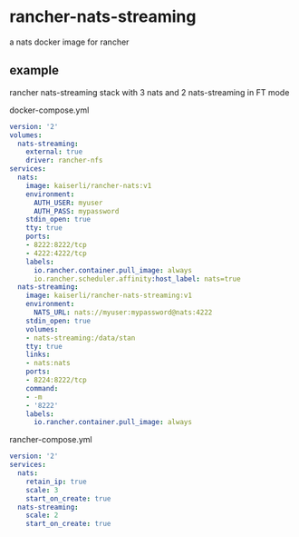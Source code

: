 # rancher-nats-streaming

a nats docker image for rancher

## example

rancher nats-streaming stack with 3 nats and 2 nats-streaming in FT mode

docker-compose.yml

```yaml
version: '2'
volumes:
  nats-streaming:
    external: true
    driver: rancher-nfs
services:
  nats:
    image: kaiserli/rancher-nats:v1
    environment:
      AUTH_USER: myuser
      AUTH_PASS: mypassword
    stdin_open: true
    tty: true
    ports:
    - 8222:8222/tcp
    - 4222:4222/tcp
    labels:
      io.rancher.container.pull_image: always
      io.rancher.scheduler.affinity:host_label: nats=true
  nats-streaming:
    image: kaiserli/rancher-nats-streaming:v1
    environment:
      NATS_URL: nats://myuser:mypassword@nats:4222
    stdin_open: true
    volumes:
    - nats-streaming:/data/stan
    tty: true
    links:
    - nats:nats
    ports:
    - 8224:8222/tcp
    command:
    - -m
    - '8222'
    labels:
      io.rancher.container.pull_image: always
```

rancher-compose.yml

```yaml
version: '2'
services:
  nats:
    retain_ip: true
    scale: 3
    start_on_create: true
  nats-streaming:
    scale: 2
    start_on_create: true
```
